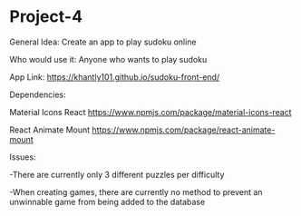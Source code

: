 # Project-4

General Idea: Create an app to play sudoku online

Who would use it: Anyone who wants to play sudoku

App Link: https://khantly101.github.io/sudoku-front-end/

Dependencies:

Material Icons React
https://www.npmjs.com/package/material-icons-react

React Animate Mount
https://www.npmjs.com/package/react-animate-mount

Issues:

  -There are currently only 3 different puzzles per difficulty
  
  -When creating games, there are currently no method to prevent an unwinnable game from being added to the database
